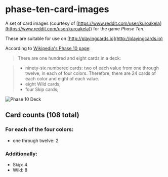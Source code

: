 # phase-ten-card-images
A set of card images (courtesy of [https://www.reddit.com/user/kuroakela](https://www.reddit.com/user/kuroakela)) for the game *Phase Ten*. 

These are suitable for use on [http://playingcards.io](http://playingcards.io)

According to [Wikipedia's Phase 10 page](https://www.wikiwand.com/en/Phase_10#/Objective "Wikipedia's Phase 10 page"):

> There are one hundred and eight cards in a deck:

> * ninety-six numbered cards: two of each value from one through twelve, in each of four colors. Therefore, there are 24 cards of each color and eight of each value.
> * eight Wild cards;
> * four Skip cards;

![](https://upload.wikimedia.org/wikipedia/commons/e/e3/Phase_10.jpg?1587190229085 "Phase 10 Deck")

## Card counts (108 total)
### For each of the four colors:
* one through twelve: 2

### Additionally:
* Skip: 4
* Wild: 8
